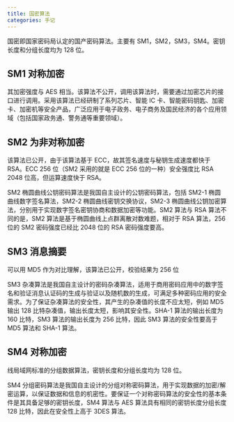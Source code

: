 ```yaml
---
title: 国密算法
categories: 手记
---
```


国密即国家密码局认定的国产密码算法。主要有 SM1，SM2，SM3，SM4。密钥长度和分组长度均为 128 位。

<!-- more -->

## SM1 对称加密

其加密强度与 AES 相当。该算法不公开，调用该算法时，需要通过加密芯片的接口进行调用。采用该算法已经研制了系列芯片、智能 IC 卡、智能密码钥匙、加密卡、加密机等安全产品，广泛应用于电子政务、电子商务及国民经济的各个应用领域（包括国家政务通、警务通等重要领域）。

## SM2 为非对称加密

该算法已公开，由于该算法基于 ECC，故其签名速度与秘钥生成速度都快于 RSA。ECC 256 位（SM2 采用的就是 ECC 256 位的一种）安全强度比 RSA 2048 位高，但运算速度快于 RSA。

SM2 椭圆曲线公钥密码算法是我国自主设计的公钥密码算法，包括 SM2-1 椭圆曲线数字签名算法，SM2-2 椭圆曲线密钥交换协议，SM2-3 椭圆曲线公钥加密算法，分别用于实现数字签名密钥协商和数据加密等功能。SM2 算法与 RSA 算法不同的是，SM2 算法是基于椭圆曲线上点群离散对数难题，相对于 RSA 算法，256 位的 SM2 密码强度已经比 2048 位的 RSA 密码强度要高。

## SM3 消息摘要

可以用 MD5 作为对比理解，该算法已公开，校验结果为 256 位

SM3 杂凑算法是我国自主设计的密码杂凑算法，适用于商用密码应用中的数字签名和验证消息认证码的生成与验证以及随机数的生成，可满足多种密码应用的安全需求。为了保证杂凑算法的安全性，其产生的杂凑值的长度不应太短，例如 MD5 输出 128 比特杂凑值，输出长度太短，影响其安全性。SHA-1 算法的输出长度为 160 比特，SM3 算法的输出长度为 256 比特，因此 SM3 算法的安全性要高于 MD5 算法和 SHA-1 算法。

## SM4 对称加密

线局域网标准的分组数据算法，密钥长度和分组长度均为 128 位。

SM4 分组密码算法是我国自主设计的分组对称密码算法，用于实现数据的加密/解密运算，以保证数据和信息的机密性。要保证一个对称密码算法的安全性的基本条件是其具备足够的密钥长度，SM4 算法与 AES 算法具有相同的密钥长度分组长度 128 比特，因此在安全性上高于 3DES 算法。
